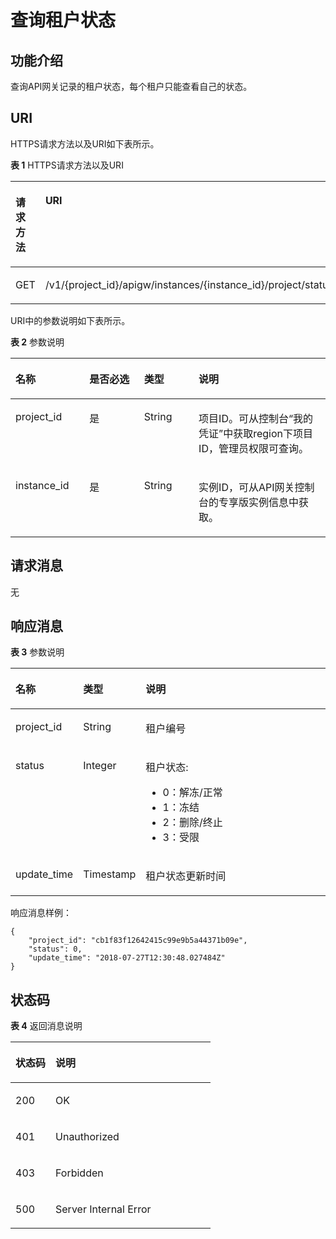 # 查询租户状态<a name="apig-phapi-200220006"></a>

## 功能介绍<a name="section173482301428"></a>

查询API网关记录的租户状态，每个租户只能查看自己的状态。

## URI<a name="section1336323014423"></a>

HTTPS请求方法以及URI如下表所示。

**表 1**  HTTPS请求方法以及URI

<a name="table1439319294431"></a>
<table><thead align="left"><tr id="row1393229154314"><th class="cellrowborder" valign="top" width="50%" id="mcps1.2.3.1.1"><p id="p14361448204314"><a name="p14361448204314"></a><a name="p14361448204314"></a>请求方法</p>
</th>
<th class="cellrowborder" valign="top" width="50%" id="mcps1.2.3.1.2"><p id="p1936174864316"><a name="p1936174864316"></a><a name="p1936174864316"></a>URI</p>
</th>
</tr>
</thead>
<tbody><tr id="row8393122914436"><td class="cellrowborder" valign="top" width="50%" headers="mcps1.2.3.1.1 "><p id="p166195286491"><a name="p166195286491"></a><a name="p166195286491"></a>GET</p>
</td>
<td class="cellrowborder" valign="top" width="50%" headers="mcps1.2.3.1.2 "><p id="p14619142812492"><a name="p14619142812492"></a><a name="p14619142812492"></a>/v1/{project_id}/apigw/instances/{instance_id}/project/status</p>
</td>
</tr>
</tbody>
</table>

URI中的参数说明如下表所示。

**表 2**  参数说明

<a name="table38510415"></a>
<table><thead align="left"><tr id="row62423067"><th class="cellrowborder" valign="top" width="23.46765323467653%" id="mcps1.2.5.1.1"><p id="p23103637"><a name="p23103637"></a><a name="p23103637"></a>名称</p>
</th>
<th class="cellrowborder" valign="top" width="17.348265173482652%" id="mcps1.2.5.1.2"><p id="p59455291"><a name="p59455291"></a><a name="p59455291"></a>是否必选</p>
</th>
<th class="cellrowborder" valign="top" width="17.348265173482652%" id="mcps1.2.5.1.3"><p id="p51149303"><a name="p51149303"></a><a name="p51149303"></a>类型</p>
</th>
<th class="cellrowborder" valign="top" width="41.835816418358164%" id="mcps1.2.5.1.4"><p id="p49452846"><a name="p49452846"></a><a name="p49452846"></a>说明</p>
</th>
</tr>
</thead>
<tbody><tr id="row46257610"><td class="cellrowborder" valign="top" width="23.46765323467653%" headers="mcps1.2.5.1.1 "><p id="p55878963"><a name="p55878963"></a><a name="p55878963"></a>project_id</p>
</td>
<td class="cellrowborder" valign="top" width="17.348265173482652%" headers="mcps1.2.5.1.2 "><p id="p29902160"><a name="p29902160"></a><a name="p29902160"></a>是</p>
</td>
<td class="cellrowborder" valign="top" width="17.348265173482652%" headers="mcps1.2.5.1.3 "><p id="p6155914"><a name="p6155914"></a><a name="p6155914"></a>String</p>
</td>
<td class="cellrowborder" valign="top" width="41.835816418358164%" headers="mcps1.2.5.1.4 "><p id="p28867016"><a name="p28867016"></a><a name="p28867016"></a>项目ID。可从控制台“我的凭证”中获取region下项目ID，管理员权限可查询。</p>
</td>
</tr>
<tr id="row7809161535314"><td class="cellrowborder" valign="top" width="23.46765323467653%" headers="mcps1.2.5.1.1 "><p id="p1780913159538"><a name="p1780913159538"></a><a name="p1780913159538"></a>instance_id</p>
</td>
<td class="cellrowborder" valign="top" width="17.348265173482652%" headers="mcps1.2.5.1.2 "><p id="p9809215115310"><a name="p9809215115310"></a><a name="p9809215115310"></a>是</p>
</td>
<td class="cellrowborder" valign="top" width="17.348265173482652%" headers="mcps1.2.5.1.3 "><p id="p1280914152538"><a name="p1280914152538"></a><a name="p1280914152538"></a>String</p>
</td>
<td class="cellrowborder" valign="top" width="41.835816418358164%" headers="mcps1.2.5.1.4 "><p id="p1880914157537"><a name="p1880914157537"></a><a name="p1880914157537"></a>实例ID，可从API网关控制台的专享版实例信息中获取。</p>
</td>
</tr>
</tbody>
</table>

## 请求消息<a name="section73637302425"></a>

无

## 响应消息<a name="section972912504719"></a>

**表 3**  参数说明

<a name="table960218345312"></a>
<table><thead align="left"><tr id="row10602153412312"><th class="cellrowborder" valign="top" width="18.18%" id="mcps1.2.4.1.1"><p id="p13602234103112"><a name="p13602234103112"></a><a name="p13602234103112"></a>名称</p>
</th>
<th class="cellrowborder" valign="top" width="16.16%" id="mcps1.2.4.1.2"><p id="p760210343312"><a name="p760210343312"></a><a name="p760210343312"></a>类型</p>
</th>
<th class="cellrowborder" valign="top" width="65.66%" id="mcps1.2.4.1.3"><p id="p106031534173115"><a name="p106031534173115"></a><a name="p106031534173115"></a>说明</p>
</th>
</tr>
</thead>
<tbody><tr id="row76030341319"><td class="cellrowborder" valign="top" width="18.18%" headers="mcps1.2.4.1.1 "><p id="p191568448312"><a name="p191568448312"></a><a name="p191568448312"></a>project_id</p>
</td>
<td class="cellrowborder" valign="top" width="16.16%" headers="mcps1.2.4.1.2 "><p id="p8156244173115"><a name="p8156244173115"></a><a name="p8156244173115"></a>String</p>
</td>
<td class="cellrowborder" valign="top" width="65.66%" headers="mcps1.2.4.1.3 "><p id="p35841941125810"><a name="p35841941125810"></a><a name="p35841941125810"></a>租户编号</p>
</td>
</tr>
<tr id="row860383423113"><td class="cellrowborder" valign="top" width="18.18%" headers="mcps1.2.4.1.1 "><p id="p1115784412317"><a name="p1115784412317"></a><a name="p1115784412317"></a>status</p>
</td>
<td class="cellrowborder" valign="top" width="16.16%" headers="mcps1.2.4.1.2 "><p id="p715714449313"><a name="p715714449313"></a><a name="p715714449313"></a>Integer</p>
</td>
<td class="cellrowborder" valign="top" width="65.66%" headers="mcps1.2.4.1.3 "><p id="p201571441314"><a name="p201571441314"></a><a name="p201571441314"></a>租户状态:</p>
<a name="ul1929151016457"></a><a name="ul1929151016457"></a><ul id="ul1929151016457"><li>0：解冻/正常</li><li>1：冻结</li><li>2：删除/终止</li><li>3：受限</li></ul>
</td>
</tr>
<tr id="row360320347311"><td class="cellrowborder" valign="top" width="18.18%" headers="mcps1.2.4.1.1 "><p id="p111579448312"><a name="p111579448312"></a><a name="p111579448312"></a>update_time</p>
</td>
<td class="cellrowborder" valign="top" width="16.16%" headers="mcps1.2.4.1.2 "><p id="p41571044183113"><a name="p41571044183113"></a><a name="p41571044183113"></a>Timestamp</p>
</td>
<td class="cellrowborder" valign="top" width="65.66%" headers="mcps1.2.4.1.3 "><p id="p12157844123110"><a name="p12157844123110"></a><a name="p12157844123110"></a>租户状态更新时间</p>
</td>
</tr>
</tbody>
</table>

响应消息样例：

```
{
	"project_id": "cb1f83f12642415c99e9b5a44371b09e",
	"status": 0,
	"update_time": "2018-07-27T12:30:48.027484Z"
}
```

## 状态码<a name="section338043011426"></a>

**表 4**  返回消息说明

<a name="table1338010302424"></a>
<table><thead align="left"><tr id="row048810308426"><th class="cellrowborder" valign="top" width="20%" id="mcps1.2.3.1.1"><p id="p174881730194216"><a name="p174881730194216"></a><a name="p174881730194216"></a>状态码</p>
</th>
<th class="cellrowborder" valign="top" width="80%" id="mcps1.2.3.1.2"><p id="p848863018429"><a name="p848863018429"></a><a name="p848863018429"></a>说明</p>
</th>
</tr>
</thead>
<tbody><tr id="row94881130104218"><td class="cellrowborder" valign="top" width="20%" headers="mcps1.2.3.1.1 "><p id="p7488163084211"><a name="p7488163084211"></a><a name="p7488163084211"></a>200</p>
</td>
<td class="cellrowborder" valign="top" width="80%" headers="mcps1.2.3.1.2 "><p id="p948803015424"><a name="p948803015424"></a><a name="p948803015424"></a>OK</p>
</td>
</tr>
<tr id="row9488173084210"><td class="cellrowborder" valign="top" width="20%" headers="mcps1.2.3.1.1 "><p id="p24883304428"><a name="p24883304428"></a><a name="p24883304428"></a>401</p>
</td>
<td class="cellrowborder" valign="top" width="80%" headers="mcps1.2.3.1.2 "><p id="p1848810308429"><a name="p1848810308429"></a><a name="p1848810308429"></a>Unauthorized</p>
</td>
</tr>
<tr id="row1488230194211"><td class="cellrowborder" valign="top" width="20%" headers="mcps1.2.3.1.1 "><p id="p6488133064210"><a name="p6488133064210"></a><a name="p6488133064210"></a>403</p>
</td>
<td class="cellrowborder" valign="top" width="80%" headers="mcps1.2.3.1.2 "><p id="p10488193018426"><a name="p10488193018426"></a><a name="p10488193018426"></a>Forbidden</p>
</td>
</tr>
<tr id="row5488183024215"><td class="cellrowborder" valign="top" width="20%" headers="mcps1.2.3.1.1 "><p id="p17488163014423"><a name="p17488163014423"></a><a name="p17488163014423"></a>500</p>
</td>
<td class="cellrowborder" valign="top" width="80%" headers="mcps1.2.3.1.2 "><p id="p048813014216"><a name="p048813014216"></a><a name="p048813014216"></a>Server Internal Error</p>
</td>
</tr>
</tbody>
</table>

